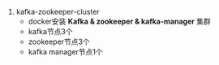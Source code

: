 1. kafka-zookeeper-cluster
   * docker安装 **Kafka & zookeeper & kafka-manager** 集群
   * kafka节点3个
   * zookeeper节点3个
   * kafka manager节点1个